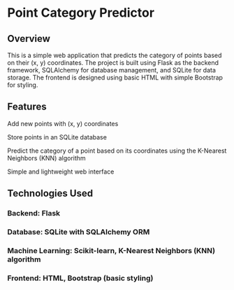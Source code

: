 # Point Category Predictor

## Overview

This is a simple web application that predicts the category of points based on their (x, y) coordinates. The project is built using Flask as the backend framework, SQLAlchemy for database management, and SQLite for data storage. The frontend is designed using basic HTML with simple Bootstrap for styling.

## Features

 Add new points with (x, y) coordinates

 Store points in an SQLite database

 Predict the category of a point based on its coordinates using the K-Nearest Neighbors (KNN) algorithm

 Simple and lightweight web interface

## Technologies Used

### Backend: Flask

### Database: SQLite with SQLAlchemy ORM

### Machine Learning: Scikit-learn, K-Nearest Neighbors (KNN) algorithm

### Frontend: HTML, Bootstrap (basic styling)
